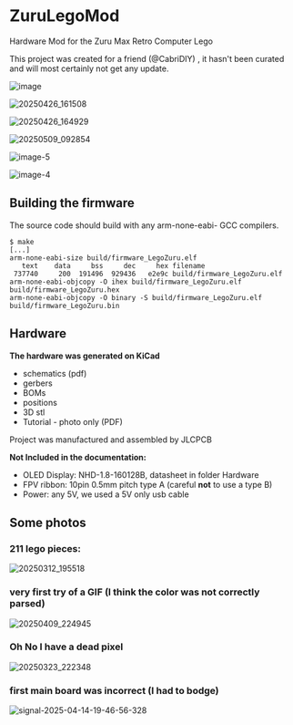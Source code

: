 # ZuruLegoMod
Hardware Mod for the Zuru Max Retro Computer Lego

This project was created for a friend (@CabriDIY) , it hasn't been curated and will most certainly not get any update.

![image](https://github.com/user-attachments/assets/9784b16d-be13-455c-8a1e-974622e521ba)

![20250426_161508](https://github.com/user-attachments/assets/d9971d33-a0ba-4d6f-ac3d-542408541825)

![20250426_164929](https://github.com/user-attachments/assets/e7054f21-e6ce-4481-84d1-72a42ba5a1b4)

![20250509_092854](https://github.com/user-attachments/assets/ebca3af8-e9ff-4966-b554-2924d0e4e740)

![image-5](https://github.com/user-attachments/assets/a29fa141-e2ae-4082-ae0b-96918fb2d1aa)

![image-4](https://github.com/user-attachments/assets/f75d5424-5c11-482f-9703-b33d3728abb0)


## Building the firmware

The source code should build with any arm-none-eabi- GCC compilers.

```console
$ make
[...]
arm-none-eabi-size build/firmware_LegoZuru.elf
   text	   data	    bss	    dec	    hex	filename
 737740	    200	 191496	 929436	  e2e9c	build/firmware_LegoZuru.elf
arm-none-eabi-objcopy -O ihex build/firmware_LegoZuru.elf build/firmware_LegoZuru.hex
arm-none-eabi-objcopy -O binary -S build/firmware_LegoZuru.elf build/firmware_LegoZuru.bin
```

## Hardware

**The hardware was generated on KiCad**
  - schematics (pdf)
  - gerbers
  - BOMs
  - positions
  - 3D stl
  - Tutorial - photo only (PDF)

Project was manufactured and assembled by JLCPCB
 
**Not Included in the documentation:**
 - OLED Display: NHD-1.8-160128B, datasheet in folder Hardware
 - FPV ribbon: 10pin 0.5mm pitch type A (careful **not** to use a type B)
 - Power: any 5V, we used a 5V only usb cable

## Some photos

### 211 lego pieces:

![20250312_195518](https://github.com/user-attachments/assets/14f7dc8d-69ce-4656-a960-9de76e76a244)

### very first try of a GIF (I think the color was not correctly parsed)

![20250409_224945](https://github.com/user-attachments/assets/2acd9c76-202a-4ced-beb1-8f93f648540d)

### Oh No I have a dead pixel

![20250323_222348](https://github.com/user-attachments/assets/80375a22-b16c-4055-8a00-666ea80504af)

### first main board was incorrect (I had to bodge)

![signal-2025-04-14-19-46-56-328](https://github.com/user-attachments/assets/6500ea8a-21be-4862-96d1-45752aac67be)



